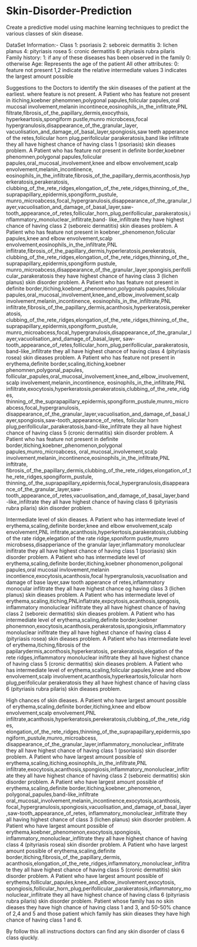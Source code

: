 # Skin-Disorder-Prediction
Create a predictive model using machine learning techniques to predict the various classes of skin disease.

DataSet Information:-
Class
1: psoriasis
2: seboreic dermatitis
3: lichen planus
4: pityriasis rosea
5: cronic dermatitis
6: pityriasis rubra pilaris
Family history:
1: if any of these diseases has been observed in the family
0: otherwise
Age:
Represents the age of the patient
All other attributes:
0: feature not present
1,2 indicate the relative intermediate values
3 indicates the largest amount possible


Suggestions to the Doctors to identify the skin diseases of the patient at the earliest.
where feature is not present.
A Patient who has feature not present in itiching,koebner phenomnen,polygonal papules,folicular papules,oral mucosal involvement,melanin incontinece,eosinophils_in_the_infiltrate,PNL filtrate,fibrosis_of_the_papillary_dermis,exocythsis, hyperkeartosis,spongiform pustle,munro microbcess,focal hypergranulosis,disappearance_of_the_granular_layer, vacuolisation_and_damage_of_basal_layer,spongiosis,saw teeth apperance of the retes,folicular horn plug,perifolicular parakeratosis,band like infiltrate they all have highest chance of having class 1 (psoriasis) skin dieases problem.
A Patient who has feature not present in definite border,koebner phenomnen,polygonal papules,folicular papules,oral_mucosal_involvement,knee and elbow envolvement,scalp envolvement,melanin_incontinence, eosinophils_in_the_infiltrate,fibrosis_of_the_papillary_dermis,aconthosis,hyperkeratosis,perakeratosis, clubbing_of_the_rete_ridges,elongation_of_the_rete_ridges,thinning_of_the_suprapapillary_epidermis,spongiform_pustule, munro_microabcess,focal_hypergranulosis,disappearance_of_the_granular_layer,vacuolisation_and_damage_of_basal_layer,saw- tooth_appearance_of_retes,follicular_horn_plug,perifollicular_parakeratosis,inflammatory_monoluclear_inflitrate,band- like_infiltrate they have highest chance of having class 2 (seboreic dermatitis) skin dieases problem.
A Patient who has feature not present in koebner_phenomenon,folicular papules,knee and elbow envolvement,scalp envolvement,eosinophils_in_the_infiltrate,PNL inflitrate,fibrosis_of_the_papillary_dermis,hyperleratosis,perekeratosis, clubbing_of_the_rete_ridges,elongation_of_the_rete_ridges,thinning_of_the_suprapapillary_epidermis,spongiform pustule, munro_microabcess,disappearance_of_the_granular_layer,spongisis,perifollicular_parakeratosis they have highest chance of having class 3 (lichen planus) skin disorder problem.
A Patient who has feature not present in definite border,itiching,koebner_phenomenon,polygonals papules,folicular papules,oral_mucosal_involvement,knee_and_elbow_involvement,scalp involvement,melanin_incontinence, eosinophils_in_the_infiltrate,PNL infiltrate,fibrosis_of_the_papillary_dermis,acanthosis,hyperkeratosis,perekeratosis, clubbing_of_the_rete_ridges,elongation_of_the_rete_ridges,thinning_of_the_suprapapillary_epidermis,spongiform_pustule, munro_microabcess,focal_hypergranulosis,disappearance_of_the_granular_layer,vacuolisation_and_damage_of_basal_layer, saw- tooth_appearance_of_retes,follicular_horn_plug,perifollicular_parakeratosis,band-like_infiltrate they all have highest chance of having class 4 (pityriasis rosea) skin dieases problem.
A Patient who has feature not present in erythema,definite border,scaling,itiching,koebner phenomnen,polygonal_papules, follicular_papules,oral_mucosal_involvement,knee_and_elbow_involvement,scalp involvement,melanin_incontinence, eosinophils_in_the_infiltrate,PNL infiltrate,exocytosis,hyperkeratosis,perakeratosis,clubbing_of_the_rete_ridges, thinning_of_the_suprapapillary_epidermis,spongiform_pustule,munro_microabcess,focal_hypergranulosis, disappearance_of_the_granular_layer,vacuolisation_and_damage_of_basal_layer,spongiosis,saw-tooth_appearance_of_retes, folicular horn plug,perifollicular_parakeratosis,band-like_infiltrate they all have highest chance of having class 5 (cronic dermatitis) skin disorder problem.
A Patient who has feature not present in definite border,itiching,koebner_phenomenon,polygonal papules,munro_microabcess, oral_mucosal_involvement,scalp involvement,melanin_incontinence,eosinophils_in_the_infiltrate,PNL inftitrate, fibrosis_of_the_papillary_dermis,clubbing_of_the_rete_ridges,elongation_of_the_rete_ridges,spongiform_pustule, thinning_of_the_suprapapillary_epidermis,focal_hypergranulosis,disappearance_of_the_granular_layer,saw- tooth_appearance_of_retes,vacuolisation_and_damage_of_basal_layer,band-like_infiltrate they all have highest chance of having class 6 (pityriasis rubra pilaris) skin disorder problem.

Intermediate level of skin dieases.
A Patient who has intermediate level of erythema,scaling,definite border,knee and elbow envolvement,scalp envolvement,PNL infitrate,acanthosis,hyperkertosis,parakeratosis,clubbing of the rate ridge,elegation of the rate ridge,sponiform pustle,munro microbsess,disapperiance of the granular layer,inflammatory monoluclear inifitrate they all have highest chance of having class 1 (psoriasis) skin disorder problem.
A Patient who has intermediate level of erythema,scaling,definite border,itiching,koebner phonomenon,poligonal papules,oral mucosal invlovement,melanin incontience,exocytosis,acanthosis,focal hypergranulosis,vacuolisation and damage of base layer,saw tooth apperance of retes,inflammatory monocular inflitrate they all have highest chance og having class 3 (lichen planus) skin dieases problem.
A Patient who has intermediate level of erythema,scaling,itiching,PNLinflatrate,expcytosis,acanthosis,spngosis, inflammatory monoluclear inifitrate they all have highest chance of having class 2 (seboreic dermatitis) skin dieases problem.
A Patient who has intermediate level of erythema,scaling,definite border,koebner phonemnon,exocytosis,acanthosis,perakeratosis,spongiosis,inflammatory monoluclear inifitrate they all have highest chance of having class 4 (pityriasis rosea) skin dieases problem.
A Patient who has intermediate level of erythema,itiching,fibrosis of the papilarydermis,aconthosis,hyperkeratosis, perakeratosis,elegation of the rete ridges,inflammatory monoluclear inifitrate they all have highest chance of having class 5 (cronic dermatitis) skin dieases problem.
A Patient who has intermediate level of erythema,scaling,folicular papules,knee and elbow envolvement,scalp involvement,acanthosis,hyperkeartosis,folicular horn plug,perifolicular perakeratosis they all have highest chance of having class 6 (pityriasis rubra pilaris) skin dieases problem.

High chances of skin dieases.
A Patient who have largest amount possible of erythema,scaling,definite border,itiching,knee and elbow envolvement,scalp envolvement,PNL infiltrate,acanthosis,hyperkeratosis,perekeratosis,clubbing_of_the_rete_ridges, elongation_of_the_rete_ridges,thinning_of_the_suprapapillary_epidermis,spongiform_pustule,munro_microabcess, disappearance_of_the_granular_layer,inflammatory_monoluclear_inflitrate they all have highest chance of having class 1 (psoriasis) skin disorder problem.
A Patient who have largest amount possible of erythema,scaling,itiching,eosinophils_in_the_infiltrate,PNL infiltrate,exocytosis,acanthosis,spongiosis,inflammatory_monoluclear_inflitrate they all have highest chance of having class 2 (seboreic dermatitis) skin disorder problem.
A Patient who have largest amount possible of erythema,scaling,definite border,itiching,koebner_phenomenon, polygonal_papules,band-like_infiltrate oral_mucosal_involvement,melanin_incontinence,exocytosis,acanthosis, focal_hypergranulosis,spongiosis,vacuolisation_and_damage_of_basal_layer,saw-tooth_appearance_of_retes, inflammatory_monoluclear_inflitrate they all having highest chance of class 3 (lichen planus) skin disorder problem.
A Patient who have largest amount possible of erythema,koebner_phenomenon,exocytosis,spongiosis, inflammatory_monoluclear_inflitrate they all have highest chance of having class 4 (pityriasis rosea) skin disorder problem.
A Patient who have largest amount possible of erythema,scaling,definite border,itiching,fibrosis_of_the_papillary_dermis, acanthosis,elongation_of_the_rete_ridges,inflammatory_monoluclear_inflitrate they all have highest chance of having class 5 (cronic dermatitis) skin disorder problem.
A Patient who have largest amount possible of erythema,follicular_papules,knee_and_elbow_involvement,exocytosis, spongiosis,follicular_horn_plug,perifollicular_parakeratosis,inflammatory_monoluclear_inflitrate they all have highest chance of having class 6 (pityriasis rubra pilaris) skin disorder problem.
Patient whose family has no skin dieases they have high chance of having class 1 and 3, and 50-50% chance of 2,4 and 5 and those patient which family has skin dieases they have high chance of having class 1 and 6.

By follow this all instructions doctors can find any skin disorder of class 6 class qiuckly.
